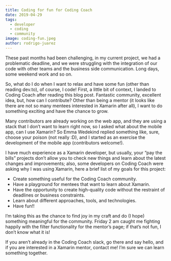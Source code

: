 ```yaml
---
title: Coding for fun for Coding Coach
date: 2019-04-29
tags: 
  - developer
  - coding
  - community
image: coding-fun.jpeg
author: rodrigo-juarez
---
```

These past months had been challenging, in my current project, we had a problematic deadline, and we were struggling with the integration of our code with other teams and the business side communication. Long days, some weekend work and so on.

So, what do I do when I want to relax and have some fun (other than reading dev.to), of course, I code!
First, a little bit of context, I landed to Coding Coach after reading this blog post.
Fantastic community, excellent idea, but, how can I contribute? Other than being a mentor (it looks like there are not so many mentees interested in Xamarin after all), I want to do something exciting and have the chance to grow.

Many contributors are already working on the web app, and they are using a stack that I don’t want to learn right now, so I asked what about the mobile app, can I use Xamarin? So Emma Wedekind replied something like, sure, choose your poison (not really :D), and I started as an exercise the development of the mobile app (contributors welcome!).

I have much experience as a Xamarin developer, but usually, your “pay the bills” projects don’t allow you to check new things and learn about the latest changes and improvements; also, some developers on Coding Coach were asking why I was using Xamarin, here a brief list of my goals for this project:

* Create something useful for the Coding Coach community.
* Have a playground for mentees that want to learn about Xamarin.
* Have the opportunity to create high-quality code without the restraint of deadlines or business constraints.
* Learn about different approaches, tools, and technologies.
* Have fun!!

I’m taking this as the chance to find joy in my craft and do (I hope) something meaningful for the community.
Friday 2 am caught me fighting happily with the filter functionality for the mentor’s page; if that’s not fun, I don’t know what it is!

If you aren’t already in the Coding Coach slack, go there and say hello, and if you are interested in a Xamarin mentor, contact me! I’m sure we can learn something together.
